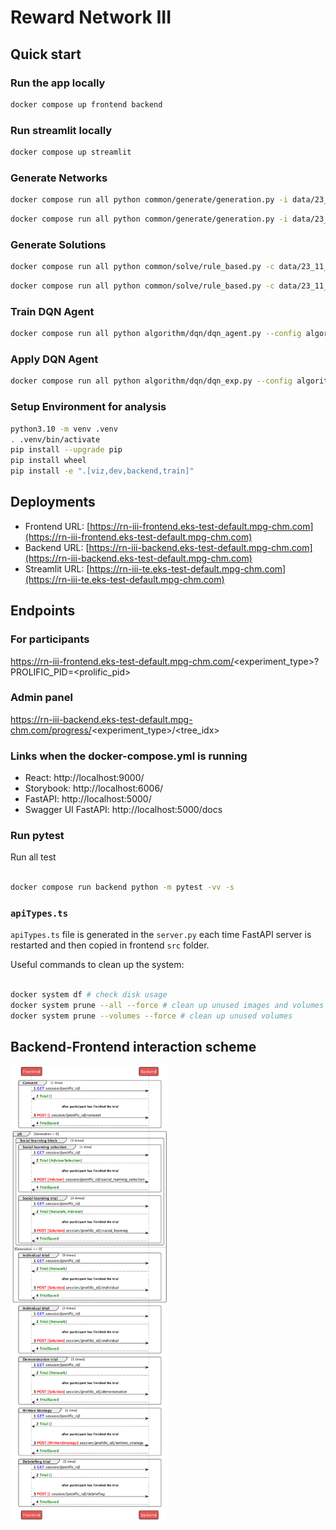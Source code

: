 # Reward Network III

## Quick start

### Run the app locally

```bash
docker compose up frontend backend
```

### Run streamlit locally

```bash
docker compose up streamlit
```

### Generate Networks

```bash
docker compose run all python common/generate/generation.py -i data/23_11_13/networks.yml -o data/23_11_13/networks.json
```

```bash
docker compose run all python common/generate/generation.py -i data/23_11_30/networks.yml -o data/23_11_30/networks.json
```

### Generate Solutions

```bash
docker compose run all python common/solve/rule_based.py -c data/23_11_13/solution.yml -n data/23_11_13/networks.json -o data/23_11_13/solution
```

```bash
docker compose run all python common/solve/rule_based.py -c data/23_11_30/solution.yml -n data/23_11_30/networks.json -o data/23_11_30/solution
```

### Train DQN Agent

```bash
docker compose run all python algorithm/dqn/dqn_agent.py --config algorithm/params/seed_0.yml
```

### Apply DQN Agent

```bash
docker compose run all python algorithm/dqn/dqn_exp.py --config algorithm/params/seed_0.yml
```

### Setup Environment for analysis

```bash
python3.10 -m venv .venv
. .venv/bin/activate
pip install --upgrade pip
pip install wheel
pip install -e ".[viz,dev,backend,train]"
```

## Deployments

- Frontend
  URL: [https://rn-iii-frontend.eks-test-default.mpg-chm.com](https://rn-iii-frontend.eks-test-default.mpg-chm.com)
- Backend
  URL:
  [https://rn-iii-backend.eks-test-default.mpg-chm.com](https://rn-iii-backend.eks-test-default.mpg-chm.com)
- Streamlit
  URL:
  [https://rn-iii-te.eks-test-default.mpg-chm.com](https://rn-iii-te.eks-test-default.mpg-chm.com)

## Endpoints

### For participants

https://rn-iii-frontend.eks-test-default.mpg-chm.com/<experiment_type>?PROLIFIC_PID=<prolific_pid>

### Admin panel

https://rn-iii-backend.eks-test-default.mpg-chm.com/progress/<experiment_type>/<tree_idx>

### Links when the docker-compose.yml is running

- React: http://localhost:9000/
- Storybook: http://localhost:6006/
- FastAPI: http://localhost:5000/
- Swagger UI FastAPI: http://localhost:5000/docs

### Run pytest

Run all test

```zsh

docker compose run backend python -m pytest -vv -s

```

### `apiTypes.ts`

`apiTypes.ts` file is generated in the `server.py` each time FastAPI server is
restarted and then copied in frontend `src` folder.

Useful commands to clean up the system:

```bash

docker system df # check disk usage
docker system prune --all --force # clean up unused images and volumes
docker system prune --volumes --force # clean up unused volumes

```

## Backend-Frontend interaction scheme

<p align="centre">
<img alt="Backend-Frontend interaction" height="auto" src="docs/backend-frontend.png" width="50%"/>
</p>
